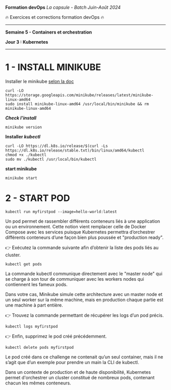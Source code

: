 **Formation devOps**
_La capsule - Batch Juin-Août 2024_

:fire: Exercices et corrections formation devOps :fire:

---

**Semaine 5 - Containers et orchestration**

**Jour 3 : Kubernetes**

---

# 1 - INSTALL MINIKUBE

Installer le minikube [selon la doc](https://minikube.sigs.k8s.io/docs/start/?arch=%2Flinux%2Fx86-64%2Fstable%2Fbinary+download)

```
curl -LO https://storage.googleapis.com/minikube/releases/latest/minikube-linux-amd64
sudo install minikube-linux-amd64 /usr/local/bin/minikube && rm minikube-linux-amd64
```

**_Check l'install_**

```
minikube version
```

**Installer _kubectl_**

```
curl -LO https://dl.k8s.io/release/$(curl -Ls https://dl.k8s.io/release/stable.txt)/bin/linux/amd64/kubectl
chmod +x ./kubectl
sudo mv ./kubectl /usr/local/bin/kubectl
```

**start minikube**

``` 
minikube start
```

# 2 - START POD

```
kubectl run myfirstpod --image=hello-world:latest
```

Un pod permet de rassembler différents conteneurs liés à une application ou un environnement.
Cette notion vient remplacer celle de Docker Compose avec les services puisque Kubernetes permettra d’orchestrer différents conteneurs d’une façon bien plus poussée et "production ready".

👉 Exécutez la commande suivante afin d’obtenir la liste des pods liés au cluster.

```
kubectl get pods
```

La commande kubectl communique directement avec le "master node" qui se charge à son tour de communiquer avec les workers nodes qui contiennent les fameux pods.

Dans votre cas, Minikube simule cette architecture avec un master node et un seul worker sur la même machine, mais en production chaque partie est une machine à part entière.

👉 Trouvez la commande permettant de récupérer les logs d’un pod précis.

```
kubectl logs myfirstpod
```

👉 Enfin, supprimez le pod créé précédemment.

```
kubectl delete pods myfirstpod
```

Le pod créé dans ce challenge ne contenait qu’un seul container, mais il ne s’agit que d’un exemple pour prendre un main la CLI de kubectl.

Dans un contexte de production et de haute disponibilité, Kubernetes permet d'orchestrer un cluster constitué de nombreux pods, contenant chacun les mêmes conteneurs.
